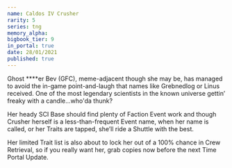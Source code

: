 ```yaml
---
name: Caldos IV Crusher
rarity: 5
series: tng
memory_alpha:
bigbook_tier: 9
in_portal: true
date: 28/01/2021
published: true
---
```


Ghost ****er Bev (GFC), meme-adjacent though she may be, has managed to avoid the in-game point-and-laugh that names like Grebnedlog or Linus received. One of the most legendary scientists in the known universe gettin’ freaky with a candle...who'da thunk?

Her heady SCI Base should find plenty of Faction Event work and though Crusher herself is a less-than-frequent Event name, when her name is called, or her Traits are tapped, she’ll ride a Shuttle with the best. 

Her limited Trait list is also about to lock her out of a 100% chance in Crew Retrieval, so if you really want her, grab copies now before the next Time Portal Update.
